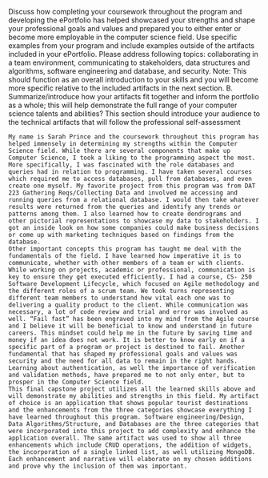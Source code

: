 Discuss how completing your coursework throughout the program and developing the ePortfolio has helped showcased your strengths and shape your professional goals and values and prepared you to either enter or become more employable in the computer science field. Use specific examples from your program and include examples outside of the artifacts included in your ePortfolio. Please address following topics: 
collaborating in a team environment, communicating to stakeholders, data structures and algorithms, software engineering and database, and security. Note: This should function as an overall introduction to your skills and you will become more specific relative to the included artifacts in the next section. 
B. Summarize/introduce how your artifacts fit together and inform the portfolio as a whole; this will help demonstrate the full range of your computer science talents and abilities? This section should introduce your audience to the technical artifacts that will follow the professional self-assessment

	My name is Sarah Prince and the coursework throughout this program has helped immensely in determining my strengths within the Computer Science field. While there are several components that make up Computer Science, I took a liking to the programming aspect the most. More specifically, I was fascinated with the role databases and queries had in relation to programming. I have taken several courses which required me to access databases, pull from databases, and even create one myself. My favorite project from this program was from DAT 223 Gathering Reqs/Collecting Data and involved me accessing and running queries from a relational database. I would then take whatever results were returned from the queries and identify any trends or patterns among them. I also learned how to create dendrograms and other pictorial representations to showcase my data to stakeholders. I got an inside look on how some companies could make business decisions or come up with marketing techniques based on findings from the database. 
	Other important concepts this program has taught me deal with the fundamentals of the field. I have learned how imperative it is to communicate, whether with other members of a team or with clients. While working on projects, academic or professional, communication is key to ensure they get executed efficiently. I had a course, CS- 250 Software Development Lifecycle, which focused on Agile methodology and the different roles of a scrum team. We took turns representing different team members to understand how vital each one was to delivering a quality product to the client. While communication was necessary, a lot of code review and trial and error was involved as well. “Fail fast” has been engraved into my mind from the Agile course and I believe it will be beneficial to know and understand in future careers. This mindset could help me in the future by saving time and money if an idea does not work. It is better to know early on if a specific part of a program or project is destined to fail. Another fundamental that has shaped my professional goals and values was security and the need for all data to remain in the right hands. Learning about authentication, as well the importance of verification and validation methods, have prepared me to not only enter, but to prosper in the Computer Science field.
	This final capstone project utilizes all the learned skills above and will demonstrate my abilities and strengths in this field. My artifact of choice is an application that shows popular tourist destinations and the enhancements from the three categories showcase everything I have learned throughout this program. Software engineering/Design, Data Algorithms/Structure, and Databases are the three categories that were incorporated into this project to add complexity and enhance the application overall. The same artifact was used to show all three enhancements which include CRUD operations, the addition of widgets, the incorporation of a single linked list, as well utilizing MongoDB. Each enhancement and narrative will elaborate on my chosen additions and prove why the inclusion of them was important. 



